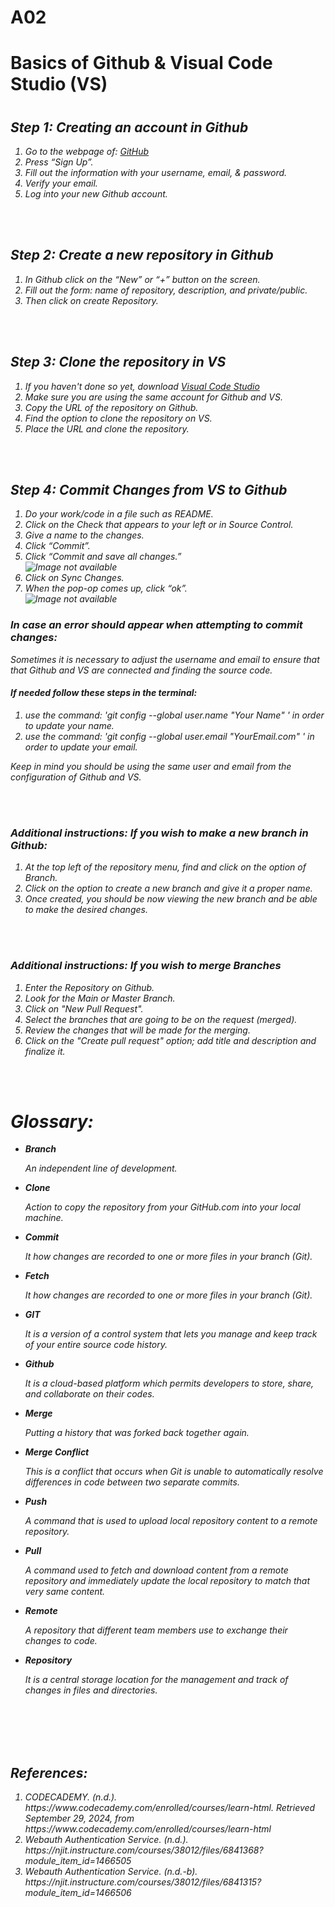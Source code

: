# A02
<!DOCTYPE html>
<html>
 <body>
   <div>
    <h1>Basics of Github & Visual Code Studio (VS)<h1>
    <h2><em>Step 1<em>: Creating an account in Github</h2>
	    <ol>
      		<li>Go to the webpage of: <a href="https://github.com/">GitHub</a></li>
      		<li>Press “Sign Up”.</li>
      		<li>Fill out the information with your username, email, & password.</li>
      		<li>Verify your email.</li>
		    <li>Log into your new Github account.</li>
    	</ol>
    <br></br>
    <h2>Step 2: Create a new repository in Github</h2>
	    <ol>
      		<li>In Github click on the “New” or “+” button on the screen.</li>
      		<li>Fill out the form: name of repository, description, and private/public.</li>
      		<li>Then click on create Repository.</li>
    	</ol>
    <br></br>
    <h2>Step 3: Clone the repository in VS</h2>
	    <ol>
      		<li>If you haven't done so yet, download <a href="https://code.visualstudio.com/">Visual Code Studio</a></li>
            <li>Make sure you are using the same account for Github and VS.</li>
            <li>Copy the URL of the repository on Github.</li>
      		<li>Find the option to clone the repository on VS.</li>
      		<li>Place the URL and clone the repository.</li>
    	</ol>
    <br></br>
    <h2>Step 4: Commit Changes from VS to Github</h2>
	    <ol>
      		<li>Do your work/code in a file such as README.</li>
      		<li>Click on the Check that appears to your left or in Source Control.</li>
      		<li>Give a name to the changes.</li>
		    <li>Click “Commit”.</li>
		    <li>Click “Commit and save all changes.”</li>
            <img src="https://drive.google.com/uc?id=TUTORIALIMAGE" alt="Image not available">
		    <li>Click on Sync Changes.</li>
		    <li>When the pop-op comes up, click “ok”.</li>
            <img src="https://drive.google.com/uc?id=IMAGETUTORIAL" alt="Image not available">
    	</ol>
    <h3>In case an error should appear when attempting to commit changes:</h3>
        <p>Sometimes it is necessary to adjust the username and email to ensure that that Github and VS are connected and finding the source code.</p>
    <h4>If needed follow these steps in the terminal:</h4>
        <ol>
            <li>use the command: 'git config --global user.name "Your Name" ' in order to update your name.</li>
            <li>use the command: 'git config --global user.email "YourEmail.com" ' in order to update your email.</li>
        </ol>
        <p>Keep in mind you should be using the same user and email from the configuration of Github and VS.</p>
    <br></br>
    <h3>Additional instructions: If you wish to make a new branch in Github:</h3>
        <ol>
            <li>At the top left of the repository menu, find and click on the option of Branch.</li>
            <li>Click on the option to create a new branch and give it a proper name.</li>
            <li>Once created, you should be now viewing the new branch and be able to make the desired changes.</li>
        </ol>
    <br></br>
    <h3>Additional instructions: If you wish to merge Branches</h3>
        <ol>
            <li>Enter the Repository on Github.</li>
            <li>Look for the Main or Master Branch.</li>
            <li>Click on "New Pull Request".</li>
            <li>Select the branches that are going to be on the request (merged).</li>
            <li>Review the changes that will be made for the merging.</li>
            <li>Click on the "Create pull request" option; add title and description and finalize it.</li>
        </ol>
    <br></br>
    <h1>Glossary:</h1>
        <ul>
      		<li><b>Branch</b></li>
            <p>An independent line of development.</p>
      		<li><b>Clone</b></li>
            <p>Action to copy the repository from your GitHub.com into your local machine.</p>
            <li><b>Commit</b></li>
            <p>It how changes are recorded to one or more files in your branch (Git).</p>
            <li><b>Fetch</b></li>
            <p>It how changes are recorded to one or more files in your branch (Git).</p>
            <li><b>GIT</b></li>
            <p>It is a version of a control system that lets you manage and keep track of your entire source code history.</p>
            <li><b>Github</b></li>
            <p>It is a cloud-based platform which permits developers to store, share, and collaborate on their codes.</p>            
            <li><b>Merge</b></li>
            <p>Putting a history that was forked back together again.</p>
            <li><b>Merge Conflict</b></li>
            <p>This is a conflict that occurs when Git is unable to automatically resolve differences in code between two separate commits.</p>
            <li><b>Push</b></li>
            <p>A command that is used to upload local repository content to a remote repository.</p>
            <li><b>Pull</b></li>
            <p>A command used to fetch and download content from a remote repository and immediately update the local repository to match that very same content.</p>
            <li><b>Remote</b></li>
            <p>A repository that different team members use to exchange their changes to code.</p>
            <li><b>Repository</b></li>
            <p>It is a central storage location for the management and track of changes in files and directories.</p>
    	</ul>
    <br></br>
    <br></br>
    <h2>References:</h2>
        <ol>
            <li>CODECADEMY. (n.d.). https://www.codecademy.com/enrolled/courses/learn-html. Retrieved September 29, 2024, from https://www.codecademy.com/enrolled/courses/learn-html</li>
            <li>Webauth Authentication Service. (n.d.). https://njit.instructure.com/courses/38012/files/6841368?module_item_id=1466505</li>
            <li>Webauth Authentication Service. (n.d.-b). https://njit.instructure.com/courses/38012/files/6841315?module_item_id=1466506</li>
        </ol>
   </div>
 </body>
</html>

